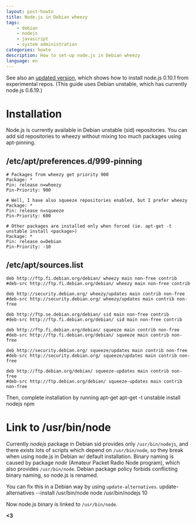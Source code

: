 ```yaml
---
layout: post-howto
title: Node.js in Debian wheezy
tags:
    - debian
    - nodejs
    - javascript
    - system administration
categories: howto
description: How to set-up node.js in Debian wheezy
language: en
---
```


See also an [updated version](http://ypcs.fi/howto/2013/03/23/nodejs-debian/), which shows how to install node.js 0.10.1 from experimental repos. (This guide uses Debian unstable, which has currently node.js 0.6.19.)

# Installation
Node.js is currently available in Debian unstable (sid) repositories. You can add sid repositories to wheezy without mixing too much packages using apt-pinning.

## /etc/apt/preferences.d/999-pinning
    # Packages from wheezy get priority 900
    Package: *
    Pin: release n=wheezy
    Pin-Priority: 900

    # Well, I have also squeeze repositories enabled, but I prefer wheezy
    Package: *
    Pin: release n=squeeze
    Pin-Priority: 600

    # Other packages are installed only when forced (ie. apt-get -t unstable install <package>)
    Package: *
    Pin: release o=Debian
    Pin-Priority: -10

## /etc/apt/sources.list
    deb http://ftp.fi.debian.org/debian/ wheezy main non-free contrib
    #deb-src http://ftp.fi.debian.org/debian/ wheezy main non-free contrib
    
    deb http://security.debian.org/ wheezy/updates main contrib non-free
    #deb-src http://security.debian.org/ wheezy/updates main contrib non-free
    
    deb http://ftp.se.debian.org/debian/ sid main non-free contrib
    #deb-src http://ftp.fi.debian.org/debian/ sid main non-free contrib
    
    deb http://ftp.fi.debian.org/debian/ squeeze main contrib non-free
    #deb-src http://ftp.fi.debian.org/debian/ squeeze main contrib non-free
    
    deb http://security.debian.org/ squeeze/updates main contrib non-free
    #deb-src http://security.debian.org/ squeeze/updates main contrib non-free
    
    deb http://ftp.debian.org/debian/ squeeze-updates main contrib non-free
    #deb-src http://ftp.debian.org/debian/ squeeze-updates main contrib non-free

Then, complete installation by running apt-get
    apt-get -t unstable install nodejs npm


# Link to /usr/bin/node
Currently *nodejs* package in Debian sid provides only `/usr/bin/nodejs`, and there exists lots of scripts which depend on `/usr/bin/node`, so they break when using node.js in Debian w/ default installation. Binary naming is caused by package *node* (Amateur Packet Radio Node program), which also provides `/usr/bin/node`. Debian package policy forbids conflicting binary naming, so node.js is renamed.

You can fix this in a Debian way by using `update-alternatives`.
    update-alternatives --install /usr/bin/node node /usr/bin/nodejs 10

Now node.js binary is linked to `/usr/bin/node`.

**<3**
